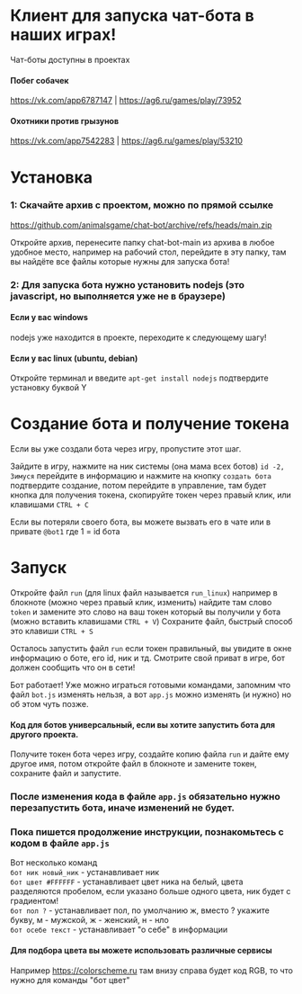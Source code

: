 # Клиент для запуска чат-бота в наших играх!
Чат-боты доступны в проектах

#### Побег собачек
https://vk.com/app6787147 | https://ag6.ru/games/play/73952

#### Охотники против грызунов
https://vk.com/app7542283 | https://ag6.ru/games/play/53210

# Установка
### 1: Скачайте архив с проектом, можно по прямой ссылке
https://github.com/animalsgame/chat-bot/archive/refs/heads/main.zip

Откройте архив, перенесите папку chat-bot-main из архива в любое удобное место, например на рабочий стол, перейдите в эту папку, там вы найдёте все файлы которые нужны для запуска бота!

### 2: Для запуска бота нужно установить nodejs (это javascript, но выполняется уже не в браузере)
#### Если у вас windows
nodejs уже находится в проекте, переходите к следующему шагу!
#### Если у вас linux (ubuntu, debian)
Откройте терминал и введите `apt-get install nodejs` подтвердите установку буквой Y

# Создание бота и получение токена
Если вы уже создали бота через игру, пропустите этот шаг.

Зайдите в игру, нажмите на ник системы (она мама всех ботов) `id -2, Зимуся` перейдите в информацию и нажмите на кнопку `создать бота` подтвердите создание, потом перейдите в управление, там будет кнопка для получения токена, скопируйте токен через правый клик, или клавишами `CTRL + C`

Если вы потеряли своего бота, вы можете вызвать его в чате или в привате `@bot1` где 1 = id бота

# Запуск
Откройте файл `run` (для linux файл называется `run_linux`) например в блокноте (можно через правый клик, изменить) найдите там слово `token` и замените это слово на ваш токен который вы получили у бота (можно вставить клавишами `CTRL + V`) Сохраните файл, быстрый способ это клавиши `CTRL + S`

Осталось запустить файл `run` если токен правильный, вы увидите в окне информацию о боте, его id, ник и тд. Смотрите свой приват в игре, бот должен сообщить что он в сети!

Бот работает! Уже можно играться готовыми командами, запомним что файл `bot.js` изменять нельзя, а вот `app.js` можно изменять (и нужно) но об этом чуть позже.

#### Код для ботов универсальный, если вы хотите запустить бота для другого проекта.
Получите токен бота через игру, создайте копию файла `run` и дайте ему другое имя, потом откройте файл в блокноте и замените токен, сохраните файл и запустите.

### После изменения кода в файле `app.js` обязательно нужно перезапустить бота, иначе изменений не будет.

### Пока пишется продолжение инструкции, познакомьтесь с кодом в файле `app.js`

Вот несколько команд  
`бот ник новый_ник` - устанавливает ник  
`бот цвет #FFFFFF` - устанавливает цвет ника на белый, цвета разделяются пробелом, если указано больше одного цвета, ник будет с градиентом!  
`бот пол ?` - устанавливает пол, по умолчанию ж, вместо ? укажите букву, м - мужской, ж - женский, н - нло  
`бот осебе текст` - устанавливает "о себе" в информации

#### Для подбора цвета вы можете использовать различные сервисы
Например https://colorscheme.ru там внизу справа будет код RGB, то что нужно для команды "бот цвет"
